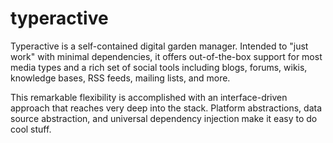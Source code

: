 # typeractive


Typeractive is a self-contained digital garden manager. Intended to "just work"
with minimal dependencies, it offers out-of-the-box support for most media types
and a rich set of social tools including blogs, forums, wikis, knowledge bases, 
RSS feeds, mailing lists, and more.

This remarkable flexibility is accomplished with an interface-driven approach
that reaches very deep into the stack. Platform abstractions, data source 
abstraction, and universal dependency injection make it easy to do cool stuff.

